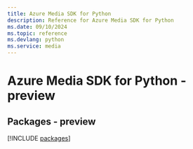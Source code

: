 ```yaml
---
title: Azure Media SDK for Python
description: Reference for Azure Media SDK for Python
ms.date: 09/10/2024
ms.topic: reference
ms.devlang: python
ms.service: media
---
```

# Azure Media SDK for Python - preview
## Packages - preview
[!INCLUDE [packages](media-index.md)]